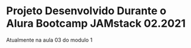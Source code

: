 # Projeto Desenvolvido Durante o Alura Bootcamp JAMstack 02.2021

Atualmente na aula 03 do modulo 1
